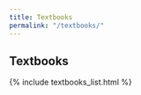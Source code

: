 ```yaml
---
title: Textbooks
permalink: "/textbooks/"
---
```


## Textbooks

{% include textbooks_list.html %}



